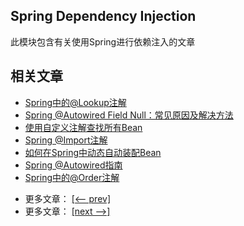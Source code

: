 ## Spring Dependency Injection

此模块包含有关使用Spring进行依赖注入的文章

## 相关文章

+ [Spring中的@Lookup注解](docs/Spring中的@Lookup注解.md)
+ [Spring @Autowired Field Null：常见原因及解决方法](docs/Spring-@Autowired-Field-Null-常见原因及解决方法.md)
+ [使用自定义注解查找所有Bean](docs/使用自定义注解查找所有Bean.md)
+ [Spring @Import注解](docs/Spring-@Import注解.md)
+ [如何在Spring中动态自动装配Bean](docs/如何在Spring中动态自动装配Bean.md)
+ [Spring @Autowired指南](docs/Spring-@Autowired指南.md)
+ [Spring中的@Order注解](docs/Spring中的@Order注解.md)

- 更多文章： [[<-- prev]](../spring-di-2/README.md)
- 更多文章： [[next -->]](../spring-di-4/README.md)